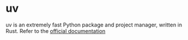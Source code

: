 # uv

uv is an extremely fast Python package and project manager, written in Rust. Refer to the [official documentation](https://docs.astral.sh/uv/)
